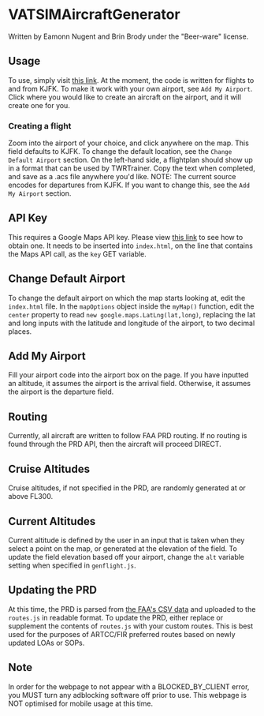 # VATSIMAircraftGenerator

Written by Eamonn Nugent and Brin Brody under the "Beer-ware" license.

## Usage
To use, simply visit [this link](https://demilletech.github.io/vatsimacsgenerator/).
At the moment, the code is written for flights to and from KJFK. To make it work with your own airport, see `Add My Airport`.  Click where you would like to create an aircraft on the airport, and it will create one for you.

### Creating a flight
Zoom into the airport of your choice, and click anywhere on the map.  This field defaults to KJFK.  To change the default location, see the `Change Default Airport` section. On the left-hand side, a flightplan should show up in a format that can be used by TWRTrainer. Copy the text when completed, and save as a .acs file anywhere you'd like. NOTE: The current source encodes for departures from KJFK. If you want to change this, see the `Add My Airport` section. 

## API Key
This requires a Google Maps API key. Please view [this link](https://stackoverflow.com/questions/22294128/how-can-i-get-google-map-api-v3-key) to see how to obtain one. It needs to be inserted into `index.html`, on the line that contains the Maps API call, as the `key`
GET variable.

## Change Default Airport
To change the default airport on which the map starts looking at, edit the `index.html` file.  In the `mapOptions` object inside the `myMap()` function, edit the `center` property to read `new google.maps.LatLng(lat,long)`, replacing the lat and long inputs with the latitude and longitude of the airport, to two decimal places.

## Add My Airport
Fill your airport code into the airport box on the page.  If you have inputted an altitude, it assumes the airport is the arrival field. Otherwise, it assumes the airport is the departure field.

## Routing
Currently, all aircraft are written to follow FAA PRD routing.
If no routing is found through the PRD API, then the aircraft will proceed DIRECT.

## Cruise Altitudes
Cruise altitudes, if not specified in the PRD, are randomly generated at or above FL300.

## Current Altitudes
Current altitude is defined by the user in an input that is taken when they select a point on the map, or generated at the elevation of the field.  To update the field elevation based off your airport, change the `alt` variable setting when specified in `genflight.js`.

## Updating the PRD
At this time, the PRD is parsed from [the FAA's CSV data](https://www.fly.faa.gov/rmt/data_file/prefroutes_db.csv) and uploaded to the `routes.js` in readable format.  To update the PRD, either replace or supplement the contents of `routes.js` with your custom routes.  This is best used for the purposes of ARTCC/FIR preferred routes based on newly updated LOAs or SOPs.

## Note
In order for the webpage to not appear with a BLOCKED_BY_CLIENT error, you MUST turn any adblocking software off prior to use.  This webpage is NOT optimised for mobile usage at this time.
